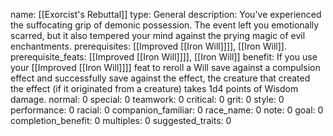 name: [[Exorcist's Rebuttal]]
type: General
description: You've experienced the suffocating grip of demonic possession. The event left you emotionally scarred, but it also tempered your mind against the prying magic of evil enchantments.
prerequisites: [[Improved [[Iron Will]]]], [[Iron Will]].
prerequisite_feats: [[Improved [[Iron Will]]]], [[Iron Will]]
benefit: If you use your [[Improved [[Iron Will]]]] feat to reroll a Will save against a compulsion effect and successfully save against the effect, the creature that created the effect (if it originated from a creature) takes 1d4 points of Wisdom damage.
normal: 0
special: 0
teamwork: 0
critical: 0
grit: 0
style: 0
performance: 0
racial: 0
companion_familiar: 0
race_name: 0
note: 0
goal: 0
completion_benefit: 0
multiples: 0
suggested_traits: 0
